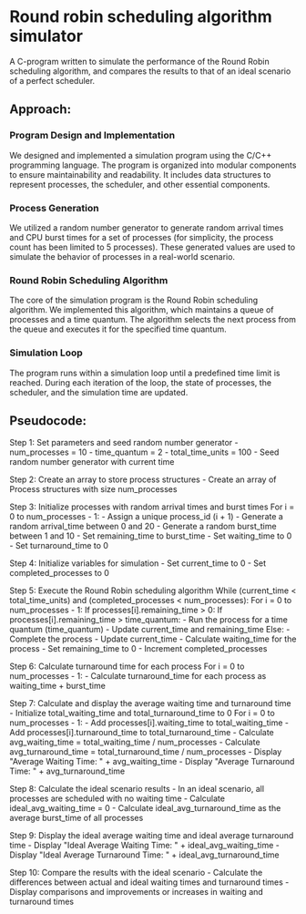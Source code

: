 # Round robin scheduling algorithm simulator
A C-program written to simulate the performance of the Round Robin scheduling algorithm, and compares the results to that of an ideal scenario of a perfect scheduler.
## Approach:

### Program Design and Implementation
We designed and implemented a simulation program using the C/C++ programming language. The program is organized into modular components to ensure maintainability and readability. It includes data structures to represent processes, the scheduler, and other essential components.
### Process Generation
We utilized a random number generator to generate random arrival times and CPU burst times for a set of processes (for simplicity, the process count has been limited to 5 processes). These generated values are used to simulate the behavior of processes in a real-world scenario.
### Round Robin Scheduling Algorithm
The core of the simulation program is the Round Robin scheduling algorithm. We implemented this algorithm, which maintains a queue of processes and a time quantum. The algorithm selects the next process from the queue and executes it for the specified time quantum.
### Simulation Loop
The program runs within a simulation loop until a predefined time limit is reached. During each iteration of the loop, the state of processes, the scheduler, and the simulation time are updated.

## Pseudocode:

Step 1: Set parameters and seed random number generator
    - num_processes = 10
    - time_quantum = 2
    - total_time_units = 100
    - Seed random number generator with current time

Step 2: Create an array to store process structures
    - Create an array of Process structures with size num_processes

Step 3: Initialize processes with random arrival times and burst times
    For i = 0 to num_processes - 1:
        - Assign a unique process_id (i + 1)
        - Generate a random arrival_time between 0 and 20
        - Generate a random burst_time between 1 and 10
        - Set remaining_time to burst_time
        - Set waiting_time to 0
        - Set turnaround_time to 0

Step 4: Initialize variables for simulation
    - Set current_time to 0
    - Set completed_processes to 0

Step 5: Execute the Round Robin scheduling algorithm
    While (current_time < total_time_units) and (completed_processes < num_processes):
        For i = 0 to num_processes - 1:
            If processes[i].remaining_time > 0:
                If processes[i].remaining_time > time_quantum:
                    - Run the process for a time quantum (time_quantum)
                    - Update current_time and remaining_time
                Else:
                    - Complete the process
                    - Update current_time
                    - Calculate waiting_time for the process
                    - Set remaining_time to 0
                    - Increment completed_processes

Step 6: Calculate turnaround time for each process
    For i = 0 to num_processes - 1:
        - Calculate turnaround_time for each process as waiting_time + burst_time


Step 7: Calculate and display the average waiting time and turnaround time
    - Initialize total_waiting_time and total_turnaround_time to 0
    For i = 0 to num_processes - 1:
        - Add processes[i].waiting_time to total_waiting_time
        - Add processes[i].turnaround_time to total_turnaround_time
    - Calculate avg_waiting_time = total_waiting_time / num_processes
    - Calculate avg_turnaround_time = total_turnaround_time / num_processes
    - Display "Average Waiting Time: " + avg_waiting_time
    - Display "Average Turnaround Time: " + avg_turnaround_time

Step 8: Calculate the ideal scenario results
    - In an ideal scenario, all processes are scheduled with no waiting time
    - Calculate ideal_avg_waiting_time = 0
    - Calculate ideal_avg_turnaround_time as the average burst_time of all processes

Step 9: Display the ideal average waiting time and ideal average turnaround time
    - Display "Ideal Average Waiting Time: " + ideal_avg_waiting_time
    - Display "Ideal Average Turnaround Time: " + ideal_avg_turnaround_time

Step 10: Compare the results with the ideal scenario
    - Calculate the differences between actual and ideal waiting times and turnaround times
    - Display comparisons and improvements or increases in waiting and turnaround times
